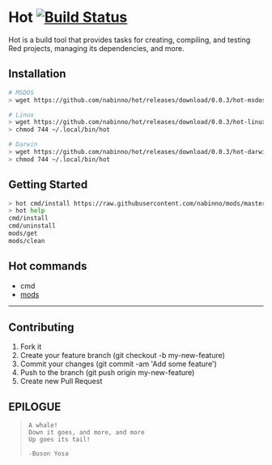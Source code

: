 # Hot [![Build Status](https://travis-ci.com/nabinno/hot.svg)](https://travis-ci.com/nabinno/hot/builds)
Hot is a build tool that provides tasks for creating, compiling, and testing Red projects, managing its dependencies, and more.

## Installation
```sh
# MSDOS
> wget https://github.com/nabinno/hot/releases/download/0.0.3/hot-msdos.exe -outf ~/.local/bin/hot.exe

# Linux
> wget https://github.com/nabinno/hot/releases/download/0.0.3/hot-linux -O ~/.local/bin/hot
> chmod 744 ~/.local/bin/hot

# Darwin
> wget https://github.com/nabinno/hot/releases/download/0.0.3/hot-darwin -O ~/.local/bin/hot
> chmod 744 ~/.local/bin/hot
```

## Getting Started
```sh
> hot cmd/install https://raw.githubusercontent.com/nabinno/mods/master/mods.red
> hot help
cmd/install
cmd/uninstall
mods/get
mods/clean
```

## Hot commands
- cmd
- [mods](https://github.com/nabinno/mods)

---

## Contributing
1. Fork it
2. Create your feature branch (git checkout -b my-new-feature)
3. Commit your changes (git commit -am 'Add some feature')
4. Push to the branch (git push origin my-new-feature)
5. Create new Pull Request

## EPILOGUE
>     A whale!
>     Down it goes, and more, and more
>     Up goes its tail!
>
>     -Buson Yosa
